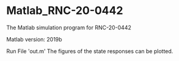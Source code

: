 # Matlab_RNC-20-0442
The Matlab simulation program for RNC-20-0442

Matlab version: 2019b

Run File 'out.m'
The figures of the state responses can be plotted.
